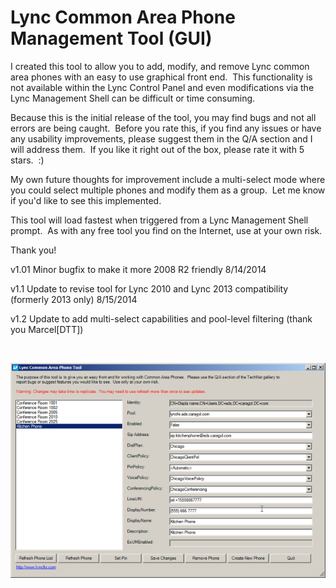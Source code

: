 ﻿Lync Common Area Phone Management Tool (GUI)
============================================

            


I created this tool to allow you to add, modify, and remove Lync common area phones with an easy to use graphical front end.  This functionality is not available within the Lync Control Panel and even modifications via the Lync Management Shell can be
 difficult or time consuming.


Because this is the initial release of the tool, you may find bugs and not all errors are being caught.  Before you rate this, if you find any issues or have any usability improvements, please suggest them in the Q/A section and I will address them. 
 If you like it right out of the box, please rate it with 5 stars.  :)


My own future thoughts for improvement include a multi-select mode where you could select multiple phones and modify them as a group.  Let me know if you'd like to see this implemented.


This tool will load fastest when triggered from a Lync Management Shell prompt.  As with any free tool you find on the Internet, use at your own risk.


Thank you!


v1.01 Minor bugfix to make it more 2008 R2 friendly 8/14/2014


v1.1 Update to revise tool for Lync 2010 and Lync 2013 compatibility (formerly 2013 only) 8/15/2014


v1.2 Update to add multi-select capabilities and pool-level filtering (thank you Marcel[DTT])


 


![Image](https://github.com/ccaragol/lync-common-area-phone-management-tool--gui-/blob/master/2010Editionsmall.png)


        
    
